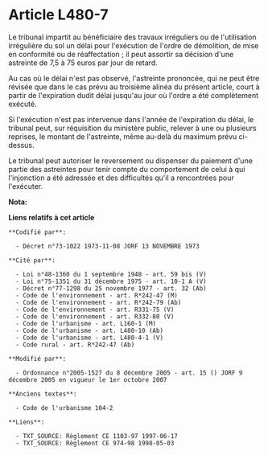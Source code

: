 # Article L480-7

Le tribunal impartit au bénéficiaire des travaux irréguliers ou de l'utilisation irrégulière du sol un délai pour l'exécution
de l'ordre de démolition, de mise en conformité ou de réaffectation ; il peut assortir sa décision d'une astreinte de 7,5 à
75 euros par jour de retard.

Au cas où le délai n'est pas observé, l'astreinte prononcée, qui ne peut être révisée que dans le cas prévu au troisième
alinéa du présent article, court à partir de l'expiration dudit délai jusqu'au jour où l'ordre a été complètement exécuté.

Si l'exécution n'est pas intervenue dans l'année de l'expiration du délai, le tribunal peut, sur réquisition du ministère
public, relever à une ou plusieurs reprises, le montant de l'astreinte, même au-delà du maximum prévu ci-dessus.

Le tribunal peut autoriser le reversement ou dispenser du paiement d'une partie des astreintes pour tenir compte du
comportement de celui à qui l'injonction a été adressée et des difficultés qu'il a rencontrées pour l'exécuter.

**Nota:**



**Liens relatifs à cet article**

	**Codifié par**:

	  - Décret n°73-1022 1973-11-08 JORF 13 NOVEMBRE 1973

	**Cité par**:

	  - Loi n°48-1360 du 1 septembre 1948 - art. 59 bis (V)
	  - Loi n°75-1351 du 31 décembre 1975 - art. 10-1 A (V)
	  - Décret n°77-1298 du 25 novembre 1977 - art. 32 (Ab)
	  - Code de l'environnement - art. R*242-47 (M)
	  - Code de l'environnement - art. R*242-79 (Ab)
	  - Code de l'environnement - art. R331-75 (V)
	  - Code de l'environnement - art. R332-80 (V)
	  - Code de l'urbanisme - art. L160-1 (M)
	  - Code de l'urbanisme - art. L480-10 (Ab)
	  - Code de l'urbanisme - art. L480-4-1 (V)
	  - Code rural - art. R*242-47 (Ab)

	**Modifié par**:

	  - Ordonnance n°2005-1527 du 8 décembre 2005 - art. 15 () JORF 9 décembre 2005 en vigueur le 1er octobre 2007

	**Anciens textes**:

	  - Code de l'urbanisme 104-2

	**Liens**:

	  - TXT_SOURCE: Règlement CE 1103-97 1997-06-17
	  - TXT_SOURCE: Règlement CE 974-98 1998-05-03
